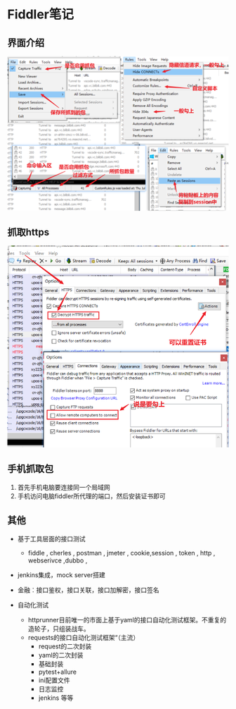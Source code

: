 # Fiddler笔记

## 界面介绍

![image-20210722194039526](img/image-20210722194039526.png)

## 抓取https

![image-20210722200508360](img/image-20210722200508360.png)

## 手机抓取包

1. 首先手机电脑要连接同一个局域网
2. 手机访问电脑fiddler所代理的端口，然后安装证书即可

## 其他

+ 基于工具层面的接口测试
  + fiddle , cherles , postman , jmeter , cookie,session , token , http , webserivce ,dubbo ,

+ jenkins集成，mock server搭建

+ 金融︰接口鉴权，接口关联，接口加解密，接口签名

+ 自动化测试
  + httprunner目前唯一的市面上基于yaml的接口自动化测试框架。不重复的造轮子，只组装战车。
  + requests的接口自动化测试框架“（主流）
    + request的二次封装
    + yaml的二次封装
    + 基础封装
    + pytest+allure
    + ini配置文件
    + 日志监控
    + jenkins 等等

